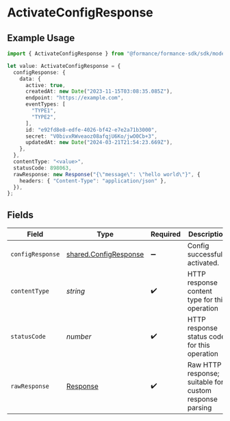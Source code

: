 # ActivateConfigResponse

## Example Usage

```typescript
import { ActivateConfigResponse } from "@formance/formance-sdk/sdk/models/operations";

let value: ActivateConfigResponse = {
  configResponse: {
    data: {
      active: true,
      createdAt: new Date("2023-11-15T03:08:35.085Z"),
      endpoint: "https://example.com",
      eventTypes: [
        "TYPE1",
        "TYPE2",
      ],
      id: "e92fd8e8-edfe-4026-bf42-e7e2a71b3000",
      secret: "V0bivxRWveaoz08afqjU6Ko/jwO0Cb+3",
      updatedAt: new Date("2024-03-21T21:54:23.669Z"),
    },
  },
  contentType: "<value>",
  statusCode: 898063,
  rawResponse: new Response("{\"message\": \"hello world\"}", {
    headers: { "Content-Type": "application/json" },
  }),
};
```

## Fields

| Field                                                                 | Type                                                                  | Required                                                              | Description                                                           |
| --------------------------------------------------------------------- | --------------------------------------------------------------------- | --------------------------------------------------------------------- | --------------------------------------------------------------------- |
| `configResponse`                                                      | [shared.ConfigResponse](../../../sdk/models/shared/configresponse.md) | :heavy_minus_sign:                                                    | Config successfully activated.                                        |
| `contentType`                                                         | *string*                                                              | :heavy_check_mark:                                                    | HTTP response content type for this operation                         |
| `statusCode`                                                          | *number*                                                              | :heavy_check_mark:                                                    | HTTP response status code for this operation                          |
| `rawResponse`                                                         | [Response](https://developer.mozilla.org/en-US/docs/Web/API/Response) | :heavy_check_mark:                                                    | Raw HTTP response; suitable for custom response parsing               |